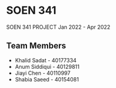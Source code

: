 # SOEN 341
SOEN 341 PROJECT
Jan 2022 - Apr 2022

## Team Members
- Khalid Sadat - 40177334
- Anum Siddiqui - 40129811
- Jiayi Chen - 40110997
- Shabia Saeed - 40154081
